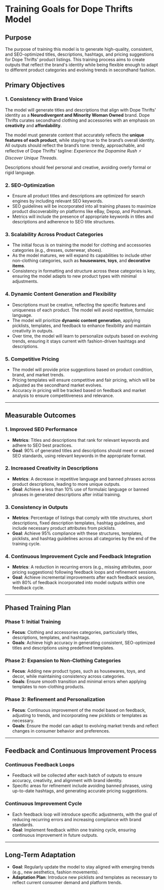 # **Training Goals for Dope Thrifts Model**

## **Purpose**
The purpose of training this model is to generate high-quality, consistent, and SEO-optimized titles, descriptions, hashtags, and pricing suggestions for Dope Thrifts' product listings. This training process aims to create outputs that reflect the brand's identity while being flexible enough to adapt to different product categories and evolving trends in secondhand fashion.

## **Primary Objectives**

### **1. Consistency with Brand Voice**

The model will generate titles and descriptions that align with Dope Thrifts' identity as a **Neurodivergent and Minority Woman Owned** brand. Dope Thrifts curates secondhand clothing and accessories with an emphasis on **creativity** and **affordability**.

The model must generate content that accurately reflects the **unique features of each product**, while staying true to the brand’s overall identity. All outputs should reflect the brand’s tone: trendy, approachable, and reflective of Dope Thrifts' tagline: *Experience the Dopamine Rush ⚡️ Discover Unique Threads*.

Descriptions should feel personal and creative, avoiding overly formal or rigid language.

### **2. SEO-Optimization**
- Ensure all product titles and descriptions are optimized for search engines by including relevant SEO keywords.
- SEO guidelines will be incorporated into all training phases to maximize product discoverability on platforms like eBay, Depop, and Poshmark.
- Metrics will include the presence of appropriate keywords in titles and descriptions and adherence to SEO title structures.

### **3. Scalability Across Product Categories**
- The initial focus is on training the model for clothing and accessories categories (e.g., dresses, outerwear, shoes).
- As the model matures, we will expand its capabilities to include other non-clothing categories, such as **housewares**, **toys**, and **decorative items**.
- Consistency in formatting and structure across these categories is key, ensuring the model adapts to new product types with minimal adjustments.

### **4. Dynamic Content Generation and Flexibility**
- Descriptions must be creative, reflecting the specific features and uniqueness of each product. The model will avoid repetitive, formulaic language.
- The model will prioritize **dynamic content generation**, applying picklists, templates, and feedback to enhance flexibility and maintain creativity in outputs.
- Over time, the model will learn to personalize outputs based on evolving trends, ensuring it stays current with fashion-driven hashtags and descriptions.

### **5. Competitive Pricing**
- The model will provide price suggestions based on product condition, brand, and market trends.
- Pricing templates will ensure competitive and fair pricing, which will be adjusted as the secondhand market evolves.
- Accuracy in pricing will be tracked based on feedback and market analysis to ensure competitiveness and relevance.

---

## **Measurable Outcomes**

### **1. Improved SEO Performance**
- **Metrics**: Titles and descriptions that rank for relevant keywords and adhere to SEO best practices.
- **Goal**: 90% of generated titles and descriptions should meet or exceed SEO standards, using relevant keywords in the appropriate format.

### **2. Increased Creativity in Descriptions**
- **Metrics**: A decrease in repetitive language and banned phrases across product descriptions, leading to more unique outputs.
- **Goal**: Achieve a less than 10% use of formulaic language or banned phrases in generated descriptions after initial training.

### **3. Consistency in Outputs**
- **Metrics**: Percentage of listings that comply with title structures, short descriptions, fixed description templates, hashtag guidelines, and include necessary product attributes from picklists.
- **Goal**: Achieve 95% compliance with these structures, templates, picklists, and hashtag guidelines across all categories by the end of the training cycle.

### **4. Continuous Improvement Cycle and Feedback Integration**
- **Metrics**: A reduction in recurring errors (e.g., missing attributes, poor pricing suggestions) following feedback loops and refinement sessions.
- **Goal**: Achieve incremental improvements after each feedback session, with 80% of feedback incorporated into model outputs within one feedback cycle.

---

## **Phased Training Plan**

### **Phase 1: Initial Training**
- **Focus**: Clothing and accessories categories, particularly titles, descriptions, templates, and hashtags.
- **Goals**: Achieve high accuracy in generating consistent, SEO-optimized titles and descriptions using predefined templates.

### **Phase 2: Expansion to Non-Clothing Categories**
- **Focus**: Adding new product types, such as housewares, toys, and decor, while maintaining consistency across categories.
- **Goals**: Ensure smooth transition and minimal errors when applying templates to non-clothing products.

### **Phase 3: Refinement and Personalization**
- **Focus**: Continuous improvement of the model based on feedback, adjusting to trends, and incorporating new picklists or templates as necessary.
- **Goals**: Ensure the model can adapt to evolving market trends and reflect changes in consumer behavior and preferences.

---

## **Feedback and Continuous Improvement Process**

### **Continuous Feedback Loops**
- Feedback will be collected after each batch of outputs to ensure accuracy, creativity, and alignment with brand identity.
- Specific areas for refinement include avoiding banned phrases, using up-to-date hashtags, and generating accurate pricing suggestions.

### **Continuous Improvement Cycle**
- Each feedback loop will introduce specific adjustments, with the goal of reducing recurring errors and increasing compliance with brand standards.
- **Goal**: Implement feedback within one training cycle, ensuring continuous improvement in future outputs.

---

## **Long-Term Adaptation**
- **Goal**: Regularly update the model to stay aligned with emerging trends (e.g., new aesthetics, fashion movements).
- **Adaptation Plan**: Introduce new picklists and templates as necessary to reflect current consumer demand and platform trends.
